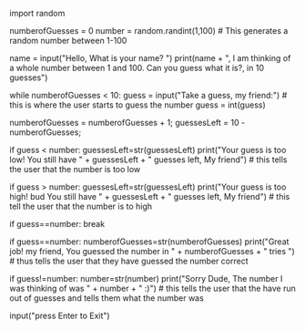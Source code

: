 import random

numberofGuesses = 0
number = random.randint(1,100) # This generates a random number between 1-100

name = input("Hello, What is your name? ")
print(name + ", I am thinking of a whole number between 1 and 100. Can you guess what it is?, in 10 guesses")

while numberofGuesses < 10:
  guess = input("Take a guess, my friend:") # this is where the user starts to guess the number 
  guess = int(guess)

  numberofGuesses = numberofGuesses + 1;
  guessesLeft = 10 - numberofGuesses;

  if guess < number:
    guessesLeft=str(guessesLeft)
    print("Your guess is too low! You still have " + guessesLeft + " guesses left, My friend") # this tells the user that the number is too low

  if guess > number:
    guessesLeft=str(guessesLeft)
    print("Your guess is too high! bud You still have " + guessesLeft + " guesses left, My friend") # this tell the user that the number is to high 

  if guess==number:
    break

if guess==number:
  numberofGuesses=str(numberofGuesses)
  print("Great job! my friend, You guessed the number in " + numberofGuesses + " tries ") # thus tells the user that they have guessed the number correct 

if guess!=number:
  number=str(number)
  print("Sorry Dude, The number I was thinking of was " + number + " :)") # this tells the user that the have run out of guesses and tells them what the number was
  
input("press Enter to Exit")

